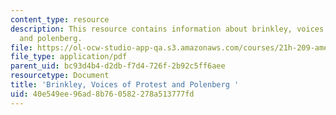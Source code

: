 ```yaml
---
content_type: resource
description: This resource contains information about brinkley, voices of protest
  and polenberg.
file: https://ol-ocw-studio-app-qa.s3.amazonaws.com/courses/21h-209-america-in-depression-and-war-spring-2012/40e549ee96ad8b760582278a513777fd_MIT21H_209S12_brinkley.pdf
file_type: application/pdf
parent_uid: bc93d4b4-d2db-f7d4-726f-2b92c5ff6aee
resourcetype: Document
title: 'Brinkley, Voices of Protest and Polenberg '
uid: 40e549ee-96ad-8b76-0582-278a513777fd
---
```

